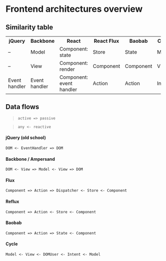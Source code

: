 # Frontend architectures overview

## Similarity table
<table>
  <tr>
    <th>jQuery</th>
    <th>Backbone</th>
    <th>React</th>
    <th>React Flux</th>
    <th>Baobab</th>
    <th>Cycle</th>
  </tr>
  <tr>
    <td>–</td><td>Model</td>
    <td>Component: state</td>
    <td>Store</td>
    <td>State</td>
    <td>Model</td>
  </tr>
  <tr>
    <td>–</td>
    <td>View</td>
    <td>Component: render</td>
    <td>Component</td>
    <td>Component</td>
    <td>View</td>
  </tr>
  <tr>
    <td>Event handler</td>
    <td>Event handler</td>
    <td>Component: event handler</td>
    <td>Action</td>
    <td>Action</td>
    <td>Intent</td>
  </tr>  
</table>

## Data flows

> `active => passive`

> `any <- reactive`

#### jQuery (old school)

`DOM <- EventHandler => DOM`

#### Backbone / Ampersand

`DOM <- View => Model <- View => DOM`

#### Flux
`Component => Action => Dispatcher <- Store <- Component`

#### Reflux
`Component => Action <- Store <- Component`

#### Baobab
`Component => Action => State <- Component`

#### Cycle
`Model <- View <- DOMUser <- Intent <- Model`
